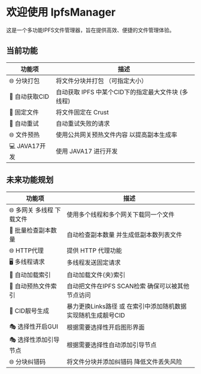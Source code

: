# 欢迎使用 IpfsManager

这是一个多功能IPFS文件管理器，旨在提供高效、便捷的文件管理体验。

## 当前功能

| 功能项         | 描述                              |
|-------------|---------------------------------|
| 🌐 分块打包     | 将文件分块并打包 （可指定大小）                |
| 🔎 自动获取CID  | 自动获取 IPFS 中某个CID下的指定最大文件块 (多线程) |
| 📂 固定文件     | 将文件固定在 Crust                    |
| 🔄 自动重试     | 自动重试失败的请求                       |
| 🌐 文件预热     | 使用公共网关预热文件内容 以提高副本生成率           |
| 💻 JAVA17开发 | 使用 JAVA17 进行开发                  |

## 未来功能规划

| 功能项             | 描述                                   |
|-----------------|--------------------------------------|
| 🌐 多网关 多线程 下载文件 | 使用多个线程和多个网关下载同一个文件                   |
| 📁 批量检查副本数量     | 自动检查副本数量 并生成低副本数列表文件                 |
| 🌐 HTTP代理       | 提供 HTTP 代理功能                         |
| 🖥️ 多线程请求       | 多线程发送固定请求                            |
| 📁 自动加载索引       | 自动加载文件(夹)索引                          |
| 📁 自动预热文件索引     | 自动把文件在IPFS SCAN检索 确保可以被其他节点访问        |
| 🎫 CID靓号生成      | 暴力更换Links路径 或 在索引中添加随机数据 实现随机生成靓号CID |
| 🎭 选择性开启GUI     | 根据需要选择性开启图形界面                        |
| 🎭 选择性添加引导节点    | 根据需要选择性自动添加引导节点                      |
| 🌐 分块纠错码        | 将文件分块并添加纠错码 降低文件丢失风险                 |

